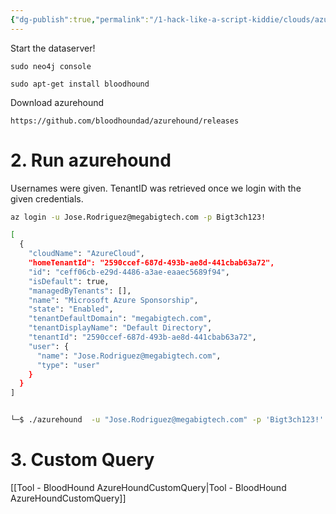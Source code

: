 ```yaml
---
{"dg-publish":true,"permalink":"/1-hack-like-a-script-kiddie/clouds/azure/tool-blood-hound/","noteIcon":"","created":"2025-04-15T14:11:19.596-04:00"}
---
```






Start the dataserver!
```
sudo neo4j console

sudo apt-get install bloodhound
```


Download azurehound
```
https://github.com/bloodhoundad/azurehound/releases
```

# 2. Run azurehound

Usernames were given. TenantID was retrieved once we login with the given credentials. 
```bash
az login -u Jose.Rodriguez@megabigtech.com -p Bigt3ch123!                                                                             

[
  {
    "cloudName": "AzureCloud",
    "homeTenantId": "2590ccef-687d-493b-ae8d-441cbab63a72",
    "id": "ceff06cb-e29d-4486-a3ae-eaaec5689f94",
    "isDefault": true,
    "managedByTenants": [],
    "name": "Microsoft Azure Sponsorship",
    "state": "Enabled",
    "tenantDefaultDomain": "megabigtech.com",
    "tenantDisplayName": "Default Directory",
    "tenantId": "2590ccef-687d-493b-ae8d-441cbab63a72",
    "user": {
      "name": "Jose.Rodriguez@megabigtech.com",
      "type": "user"
    }
  }
]


└─$ ./azurehound  -u "Jose.Rodriguez@megabigtech.com" -p 'Bigt3ch123!' list --tenant "2590ccef-687d-493b-ae8d-441cbab63a72" -o output.json  
```

# 3. Custom Query
[[Tool - BloodHound AzureHoundCustomQuery\|Tool - BloodHound AzureHoundCustomQuery]]